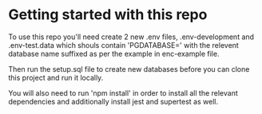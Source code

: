 # Getting started with this repo

To use this repo you'll need create 2 new .env files, .env-development and .env-test.data which shouls contain 'PGDATABASE=' with the relevent database name suffixed as per the example in enc-example file.

Then run the setup.sql file to create new databases before you can clone this project and run it locally.

You will also need to run 'npm install' in order to install all the relevant dependencies and additionally install jest and supertest as well.
